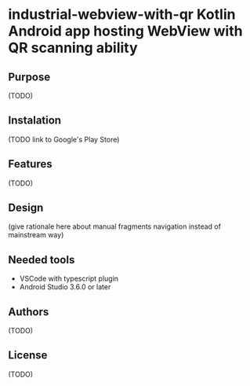 # industrial-webview-with-qr Kotlin Android app hosting WebView with QR scanning ability

## Purpose

(TODO)

## Instalation

(TODO link to Google's Play Store)

## Features

(TODO)

## Design

(give rationale here about manual fragments navigation instead of mainstream way)

## Needed tools
* VSCode with typescript plugin
* Android Studio 3.6.0 or later

## Authors

(TODO)

## License

(TODO)
